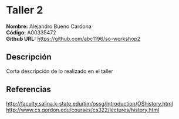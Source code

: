 # Taller 2

**Nombre:** Alejandro Bueno Cardona  
**Código:** A00335472  
**Github URL:** https://github.com/abc1196/so-workshop2

## Descripción

Corta descripción de lo realizado en el taller

## Referencias

http://faculty.salina.k-state.edu/tim/ossg/Introduction/OShistory.html  
http://www.cs.gordon.edu/courses/cs322/lectures/history.html

